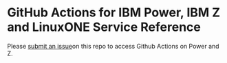 # GitHub Actions for IBM Power, IBM Z and LinuxONE Service Reference

Please [submit an issue](https://github.com/IBM/actionspz/issues)on this repo to access Github Actions on Power and Z.
